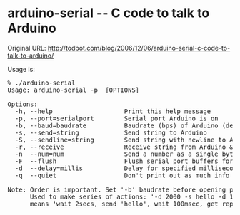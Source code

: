 
arduino-serial -- C code to talk to Arduino
===========================================

Original URL: http://todbot.com/blog/2006/12/06/arduino-serial-c-code-to-talk-to-arduino/

Usage is:

<pre>
% ./arduino-serial
Usage: arduino-serial -p <serialport> [OPTIONS]

Options:
  -h, --help                   Print this help message
  -p, --port=serialport        Serial port Arduino is on
  -b, --baud=baudrate          Baudrate (bps) of Arduino (default 9600)
  -s, --send=string            Send string to Arduino
  -S, --sendline=string        Send string with newline to Arduino
  -r, --receive                Receive string from Arduino & print it out
  -n  --num=num                Send a number as a single byte
  -F  --flush                  Flush serial port buffers for fresh reading
  -d  --delay=millis           Delay for specified milliseconds
  -q  --quiet                  Don't print out as much info

Note: Order is important. Set '-b' baudrate before opening port'-p'.
      Used to make series of actions: '-d 2000 -s hello -d 100 -r'
      means 'wait 2secs, send 'hello', wait 100msec, get reply'
</pre>

